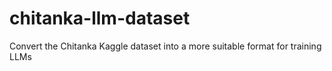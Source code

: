 # chitanka-llm-dataset
Convert the Chitanka Kaggle dataset into a more suitable format for training LLMs
